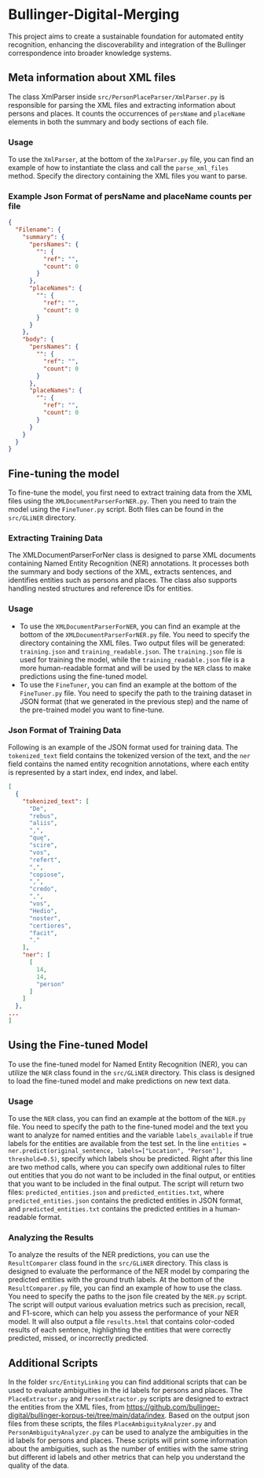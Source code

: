 # Bullinger-Digital-Merging
This project aims to create a sustainable foundation for automated entity recognition, enhancing the discoverability and integration of the Bullinger correspondence into broader knowledge systems.

## Meta information about XML files
The class XmlParser inside `src/PersonPlaceParser/XmlParser.py` is responsible for parsing the XML files and extracting information about persons and places. It counts the occurrences of `persName` and `placeName` elements in both the summary and body sections of each file.

### Usage
To use the `XmlParser`, at the bottom of the `XmlParser.py` file, you can find an example of how to instantiate the class and call the `parse_xml_files` method. Specify the directory containing the XML files you want to parse.

### Example Json Format of persName and placeName counts per file

```json
{
  "Filename": {
    "summary": {
      "persNames": {
        "": {
          "ref": "",
          "count": 0
        }
      },
      "placeNames": {
        "": {
          "ref": "",
          "count": 0
        }
      }
    },
    "body": {
      "persNames": {
        "": {
          "ref": "",
          "count": 0
        }
      },
      "placeNames": {
        "": {
          "ref": "",
          "count": 0
        }
      }
    }
  }
}
```

## Fine-tuning the model
To fine-tune the model, you first need to extract training data from the XML files using the `XMLDocumentParserForNER.py`. Then you need to train the model using the `FineTuner.py` script. Both files can be found in the `src/GLiNER` directory.

### Extracting Training Data
The XMLDocumentParserForNer class is designed to parse XML documents containing Named Entity Recognition (NER) annotations. It processes both the summary and body sections of the XML, extracts sentences, and identifies entities such as persons and places. The class also supports handling nested structures and reference IDs for entities.

### Usage
- To use the `XMLDocumentParserForNER`, you can find an example at the bottom of the `XMLDocumentParserForNER.py` file. You need to specify the directory containing the XML files. Two output files will be generated: `training.json` and `training_readable.json`. The `training.json` file is used for training the model, while the `training_readable.json` file is a more human-readable format and will be used by the `NER` class to make predictions using the fine-tuned model.
- To use the `FineTuner`, you can find an example at the bottom of the `FineTuner.py` file. You need to specify the path to the training dataset in JSON format (that we generated in the previous step) and the name of the pre-trained model you want to fine-tune.

### Json Format of Training Data
Following is an example of the JSON format used for training data. The `tokenized_text` field contains the tokenized version of the text, and the `ner` field contains the named entity recognition annotations, where each entity is represented by a start index, end index, and label.
```json
[
  {
    "tokenized_text": [
      "De",
      "rebus",
      "aliis",
      ",",
      "quę",
      "scire",
      "vos",
      "refert",
      ",",
      "copiose",
      ",",
      "credo",
      ",",
      "vos",
      "Hedio",
      "noster",
      "certiores",
      "facit",
      "."
    ],
    "ner": [
      [
        14,
        14,
        "person"
      ]
    ]
  },
...
]
```

## Using the Fine-tuned Model
To use the fine-tuned model for Named Entity Recognition (NER), you can utilize the `NER` class found in the `src/GLiNER` directory. This class is designed to load the fine-tuned model and make predictions on new text data.

### Usage
To use the `NER` class, you can find an example at the bottom of the `NER.py` file. You need to specify the path to the fine-tuned model and the text you want to analyze for named entities and the variable `labels_available` if true labels for the entities are available from the test set. In the line `entities = ner.predict(original_sentence, labels=["Location", "Person"], threshold=0.5)`, specify which labels shou be predicted. Right after this line are two method calls, where you can specify own additional rules to filter out entities that you do not want to be included in the final output, or entities that you want to be included in the final output.
The script will return two files: `predicted_entities.json` and `predicted_entities.txt`, where `predicted_entities.json` contains the predicted entities in JSON format, and `predicted_entities.txt` contains the predicted entities in a human-readable format.

### Analyzing the Results
To analyze the results of the NER predictions, you can use the `ResultComparer` class found in the `src/GLiNER` directory. This class is designed to evaluate the performance of the NER model by comparing the predicted entities with the ground truth labels.
At the bottom of the `ResultComparer.py` file, you can find an example of how to use the class. You need to specify the paths to the json file created by the `NER.py` script. The script will output various evaluation metrics such as precision, recall, and F1-score, which can help you assess the performance of your NER model. It will also output a file `results.html` that contains color-coded results of each sentence, highlighting the entities that were correctly predicted, missed, or incorrectly predicted.

## Additional Scripts
In the folder `src/EntityLinking` you can find additional scripts that can be used to evaluate ambiguities in the id labels for persons and places. The `PlaceExtractor.py` and `PersonExtractor.py` scripts are designed to extract the entities from the XML files, from https://github.com/bullinger-digital/bullinger-korpus-tei/tree/main/data/index.
Based on the output json files from these scripts, the files `PlaceAmbiguityAnalyzer.py` and `PersonAmbiguityAnalyzer.py` can be used to analyze the ambiguities in the id labels for persons and places. These scripts will print some information about the ambiguities, such as the number of entities with the same string but different id labels and other metrics that can help you understand the quality of the data.